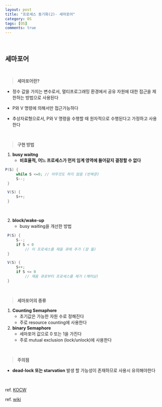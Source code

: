 ```yaml
---
layout: post
title: "프로세스 동기화(2)- 세마포어"
category: OS
tags: [OS]
comments: true
---
```


<br>

## 세마포어

<br>

> **세마포어란?**

- 정수 값을 가지는 변수로서, 멀티프로그래밍 환경에서 공유 자원에 대한 접근을 제한하는 방법으로 사용된다

- P와 V 명령에 의해서만 접근가능하다

- 추상자료형으로서, P와 V 명령을 수행할 때 원자적으로 수행된다고 가정하고 사용한다

  <br>

> **구현 방법**

1. **busy waitng**
   - **비효율적, 어느 프로세스가 먼저 임계 영역에 들어갈지 결정할 수 없다**

```java
P(S) {
     while S <=0; // 아무것도 하지 않음 (반복문)
     S--;
 }

 V(S) {
     S++;
 }
```

<br>

2. **block/wake-up**
   - busy waiting을 개선한 방법

```java
 P(S) {
     S--;
     if S < 0
         // 이 프로세스를 재움 큐에 추가 (잠 듦)
 }

 V(S) {
     S++;
     if S <= 0
         // 재움 큐로부터 프로세스를 제거 (깨어남)
 }
```

<br>

> **세마포어의 종류**

1. **Counting Semaphore**
   - 초기값은 가능한 자원 수로 정해진다
   - 주로 resource counting에 사용한다
2. **binary Semaphore**
   - 세마포어 값으로 0 또는 1을 가진다
   - 주로 mutual exclusion (lock/unlock)에 사용한다

<br>

> **주의점**

- **dead-lock 또는 starvation** 발생 할 가능성이 존재하므로 사용시 유의해야한다

<br>

ref. <a href="http://www.kocw.net/home/search/kemView.do?kemId=1226304&ar=relateCourse">KOCW</a><br>

ref. <a href="[https://ko.wikipedia.org/wiki/%EC%84%B8%EB%A7%88%ED%8F%AC%EC%96%B4](https://ko.wikipedia.org/wiki/세마포어)">wiki</a>

